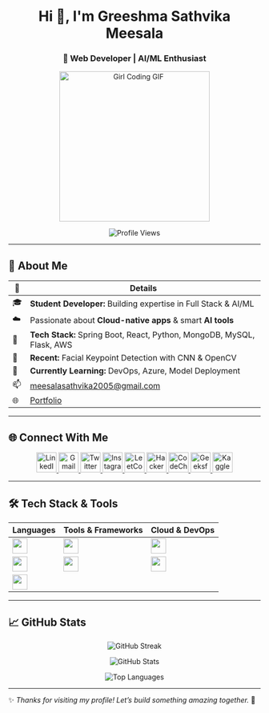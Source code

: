 <h1 align="center">Hi 👋, I'm Greeshma Sathvika Meesala</h1>
<h3 align="center">🚀 Web Developer | AI/ML Enthusiast</h3>

<p align="center">
  <img src="https://media.giphy.com/media/3oriO0OEd9QIDdllqo/giphy.gif" width="300" alt="Girl Coding GIF">
</p>


<p align="center">
  <img src="https://komarev.com/ghpvc/?username=greeshmasathvikameesala&label=Profile%20views&color=blueviolet&style=flat" alt="Profile Views" />
</p>

---

## 📌 About Me

| 🚀 | **Details** |
|---|---|
| 🎓 | **Student Developer:** Building expertise in Full Stack & AI/ML |
| ☁️ | Passionate about **Cloud-native apps** & smart **AI tools** |
| 🧩 | **Tech Stack:** Spring Boot, React, Python, MongoDB, MySQL, Flask, AWS |
| 🧠 | **Recent:** Facial Keypoint Detection with CNN & OpenCV |
| 🌱 | **Currently Learning:** DevOps, Azure, Model Deployment |
| 📫 | meesalasathvika2005@gmail.com |
| 🌐 | [Portfolio](https://greeshma-portfolio.vercel.app/) |

---

## 🌐 Connect With Me

<p align="center">
  <a href="https://linkedin.com/in/greeshma-sathvika-meesala-84b150276">
    <img src="https://skillicons.dev/icons?i=linkedin" height="40" alt="LinkedIn" />
  </a>
  <a href="mailto:meesalasathvika2005@gmail.com">
    <img src="https://skillicons.dev/icons?i=gmail" height="40" alt="Gmail" />
  </a>
  <a href="https://twitter.com/greeshumeesala">
    <img src="https://skillicons.dev/icons?i=twitter" height="40" alt="Twitter" />
  </a>
  <a href="https://instagram.com/greeshma_meesala">
    <img src="https://skillicons.dev/icons?i=instagram" height="40" alt="Instagram" />
  </a>
  <a href="https://leetcode.com/u/greeshma_sathvika_meesala/">
    <img src="https://skillicons.dev/icons?i=leetcode" height="40" alt="LeetCode" />
  </a>
  <a href="https://www.hackerrank.com/meesalasathvika1">
    <img src="https://cdn.iconscout.com/icon/free/png-512/free-hackerrank-3628665-3030004.png" height="40" alt="HackerRank" />
  </a>
  <a href="https://www.codechef.com/users/greeshma020505">
    <img src="https://cdn.codechef.com/sites/all/themes/abessive/cc-logo.png" height="40" alt="CodeChef" />
  </a>
  <a href="https://auth.geeksforgeeks.org/user/meesalasat2wss">
    <img src="https://media.geeksforgeeks.org/gfg-gg-logo.svg" height="40" alt="GeeksforGeeks" />
  </a>
  <a href="https://kaggle.com/greeshmasathvika">
    <img src="https://skillicons.dev/icons?i=kaggle" height="40" alt="Kaggle" />
  </a>
</p>

---

## 🛠️ Tech Stack & Tools

| Languages | Tools & Frameworks | Cloud & DevOps |
|-----------|--------------------|----------------|
| <img src="https://skillicons.dev/icons?i=java,python,javascript" height="30"> | <img src="https://skillicons.dev/icons?i=spring,react,flask,nodejs" height="30"> | <img src="https://skillicons.dev/icons?i=aws,azure,linux,git" height="30"> |
| <img src="https://skillicons.dev/icons?i=html,css" height="30"> | <img src="https://skillicons.dev/icons?i=bootstrap,tailwind,angular" height="30"> | <img src="https://skillicons.dev/icons?i=vscode,postman" height="30"> |
| <img src="https://skillicons.dev/icons?i=mysql,mongodb,php" height="30"> | | |

---

## 📈 GitHub Stats

<p align="center">
  <img src="https://streak-stats.demolab.com?user=greeshmasathvikameesala&theme=tokyonight" alt="GitHub Streak" />
</p>
<p align="center">
  <img src="https://github-readme-stats.vercel.app/api?username=greeshmasathvikameesala&show_icons=true&locale=en&theme=tokyonight" alt="GitHub Stats" />
</p>
<p align="center">
  <img src="https://github-readme-stats.vercel.app/api/top-langs?username=greeshmasathvikameesala&show_icons=true&locale=en&layout=compact&theme=tokyonight" alt="Top Languages" />
</p>

---

✨ *Thanks for visiting my profile! Let’s build something amazing together.* 🚀
